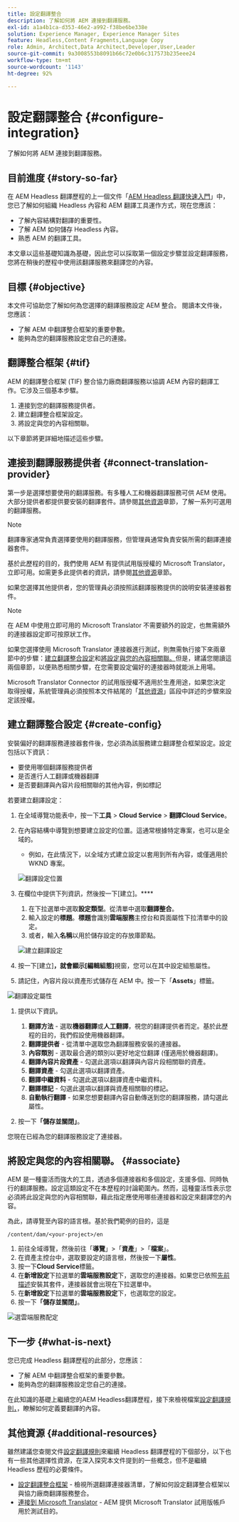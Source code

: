 ```yaml
---
title: 設定翻譯整合
description: 了解如何將 AEM 連接到翻譯服務。
exl-id: a1a4b1ca-d353-46e2-a992-f38be6be338e
solution: Experience Manager, Experience Manager Sites
feature: Headless,Content Fragments,Language Copy
role: Admin, Architect,Data Architect,Developer,User,Leader
source-git-commit: 9a3008553b8091b66c72e0b6c317573b235eee24
workflow-type: tm+mt
source-wordcount: '1143'
ht-degree: 92%

---
```


# 設定翻譯整合 {#configure-integration}

了解如何將 AEM 連接到翻譯服務。

## 目前進度 {#story-so-far}

在 AEM Headless 翻譯歷程的上一個文件「[AEM Headless 翻譯快速入門](learn-about.md)」中，您已了解如何組織 Headless 內容和 AEM 翻譯工具運作方式，現在您應該：

* 了解內容結構對翻譯的重要性。
* 了解 AEM 如何儲存 Headless 內容。
* 熟悉 AEM 的翻譯工具。

本文章以這些基礎知識為基礎，因此您可以採取第一個設定步驟並設定翻譯服務，您將在稍後的歷程中使用該翻譯服務來翻譯您的內容。

## 目標 {#objective}

本文件可協助您了解如何為您選擇的翻譯服務設定 AEM 整合。 閱讀本文件後，您應該：

* 了解 AEM 中翻譯整合框架的重要參數。
* 能夠為您的翻譯服務設定您自己的連接。

## 翻譯整合框架 {#tif}

AEM 的翻譯整合框架 (TIF) 整合協力廠商翻譯服務以協調 AEM 內容的翻譯工作。它涉及三個基本步驟。

1. 連接到您的翻譯服務提供者。
1. 建立翻譯整合框架設定。
1. 將設定與您的內容相關聯。

以下章節將更詳細地描述這些步驟。

## 連接到翻譯服務提供者 {#connect-translation-provider}

第一步是選擇想要使用的翻譯服務。有多種人工和機器翻譯服務可供 AEM 使用。大部分提供者都提供要安裝的翻譯套件。請參閱[其他資源](#additional-resources)章節，了解一系列可選用的翻譯服務。

>[!NOTE]
>
>翻譯專家通常負責選擇要使用的翻譯服務，但管理員通常負責安裝所需的翻譯連接器套件。

基於此歷程的目的，我們使用 AEM 有提供試用版授權的 Microsoft Translator，立即可用。如需更多此提供者的資訊，請參閱[其他資源](#additional-resources)章節。

如果您選擇其他提供者，您的管理員必須按照該翻譯服務提供的說明安裝連接器套件。

>[!NOTE]
>
>在 AEM 中使用立即可用的 Microsoft Translator 不需要額外的設定，也無需額外的連接器設定即可按原狀工作。
>
>如果您選擇使用 Microsoft Translator 連接器進行測試，則無需執行接下來兩章節中的步驟：[建立翻譯整合設定](#create-config)和[將設定與您的內容相關聯。](#associate)但是，建議您閱讀這兩個章節，以便熟悉相關步驟，在您需要設定偏好的連接器時就能派上用場。
>
>Microsoft Translator Connector 的試用版授權不適用於生產用途，如果您決定取得授權，系統管理員必須按照本文件結尾的「[其他資源](#additional-resources)」區段中詳述的步驟來設定該授權。

## 建立翻譯整合設定 {#create-config}

安裝偏好的翻譯服務連接器套件後，您必須為該服務建立翻譯整合框架設定。設定包括以下資訊：

* 要使用哪個翻譯服務提供者
* 是否進行人工翻譯或機器翻譯
* 是否要翻譯與內容片段相關聯的其他內容，例如標記

若要建立翻譯設定：

1. 在全域導覽功能表中，按一下&#x200B;**工具** > **Cloud Service** > **翻譯Cloud Service**。
1. 在內容結構中導覽到想要建立設定的位置。這通常根據特定專案，也可以是全域的。
   * 例如，在此情況下，以全域方式建立設定以套用到所有內容，或僅適用於 WKND 專案。

   ![翻譯設定位置](assets/translation-configuration-location.png)

1. 在欄位中提供下列資訊，然後按一下[建立]。****
   1. 在下拉選單中選取&#x200B;**設定類型**。從清單中選取&#x200B;**翻譯整合**。
   1. 輸入設定的&#x200B;**標題**。**標題**&#x200B;會識別&#x200B;**雲端服務**&#x200B;主控台和頁面屬性下拉清單中的設定。
   1. 或者，輸入&#x200B;**名稱**&#x200B;以用於儲存設定的存放庫節點。

   ![建立翻譯設定](assets/create-translation-configuration.png)

1. 按一下[建立]****，就會顯示[編輯組態]****&#x200B;視窗，您可以在其中設定組態屬性。

1. 請記住，內容片段以資產形式儲存在 AEM 中。按一下「**Assets**」標籤。

![翻譯設定屬性](assets/translation-configuration.png)

1. 提供以下資訊。

   1. **翻譯方法** - 選取&#x200B;**機器翻譯**&#x200B;或&#x200B;**人工翻譯**，視您的翻譯提供者而定。基於此歷程的目的，我們假設使用機器翻譯。
   1. **翻譯提供者** - 從清單中選取您為翻譯服務安裝的連接器。
   1. **內容類別** - 選取最合適的類別以更好地定位翻譯 (僅適用於機器翻譯)。
   1. **翻譯內容片段資產** - 勾選此選項以翻譯與內容片段相關聯的資產。
   1. **翻譯資產** - 勾選此選項以翻譯資產。
   1. **翻譯中繼資料** - 勾選此選項以翻譯資產中繼資料。
   1. **翻譯標記** - 勾選此選項以翻譯與資產相關聯的標記。
   1. **自動執行翻譯** - 如果您想要翻譯內容自動傳送到您的翻譯服務，請勾選此屬性。

1. 按一下&#x200B;**「儲存並關閉」**。

您現在已經為您的翻譯服務設定了連接器。

## 將設定與您的內容相關聯。 {#associate}

AEM 是一種靈活而強大的工具，透過多個連接器和多個設定，支援多個、同時執行的翻譯服務。設定這類設定不在本歷程的討論範圍內。然而，這種靈活性表示您必須將此設定與您的內容相關聯，藉此指定應使用哪些連接器和設定來翻譯您的內容。

為此，請導覽至內容的語言根。基於我們範例的目的，這是

```text
/content/dam/<your-project>/en
```

1. 前往全域導覽，然後前往「**導覽**」>「**資產**」>「**檔案**」。
1. 在資產主控台中，選取要設定的語言根，然後按一下&#x200B;**屬性**。
1. 按一下&#x200B;**Cloud Service**&#x200B;標籤。
1. 在&#x200B;**新增設定**&#x200B;下拉選單的&#x200B;**雲端服務設定**&#x200B;下，選取您的連接器。如果您已依照[先前描述](#connect-translation-provider)安裝其套件，連接器就會出現在下拉選單中。
1. 在&#x200B;**新增設定**&#x200B;下拉選單的&#x200B;**雲端服務設定**&#x200B;下，也選取您的設定。
1. 按一下&#x200B;**「儲存並關閉」**。

![選雲端服務配定](assets/select-cloud-service-configurations.png)

## 下一步 {#what-is-next}

您已完成 Headless 翻譯歷程的此部分，您應該：

* 了解 AEM 中翻譯整合框架的重要參數。
* 能夠為您的翻譯服務設定您自己的連接。

在此知識的基礎上繼續您的AEM Headless翻譯歷程，接下來檢視檔案[設定翻譯規則，](translation-rules.md)，瞭解如何定義要翻譯的內容。

## 其他資源 {#additional-resources}

雖然建議您查閱文件[設定翻譯規則](translation-rules.md)來繼續 Headless 翻譯歷程的下個部分，以下也有一些其他選擇性資源，在深入探究本文件提到的一些概念，但不是繼續 Headless 歷程的必要條件。

* [設定翻譯整合框架](/help/sites-administering/tc-tic.md) - 檢視所選翻譯連接器清單，了解如何設定翻譯整合框架以與協力廠商翻譯服務整合。
* [連接到 Microsoft Translator](/help/sites-administering/tc-msconf.md) - AEM 提供 Microsoft Translator 試用版帳戶用於測試目的。
